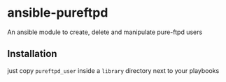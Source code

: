 ansible-pureftpd
================

An ansible module to create, delete and manipulate pure-ftpd users

Installation
------------

just copy `pureftpd_user` inside a `library` directory next to your playbooks
